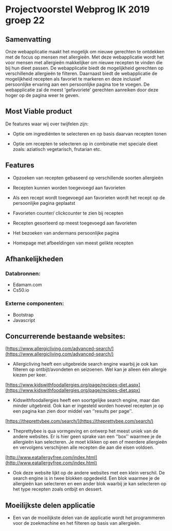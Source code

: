 # Projectvoorstel  Webprog IK 2019 groep 22

## Samenvatting

Onze webapplicatie maakt het mogelijk om nieuwe gerechten te ontdekken met de focus op mensen met allergieën. Met deze webapplicatie wordt het voor mensen met allergieën makkelijker om nieuwe recepten te vinden die bij hun dieet passen. De webapplicatie biedt de mogelijkheid gerechten op verschillende allergieën te filteren. Daarnaast biedt de webapplicatie de mogelijkheid recepten als favoriet te markeren en deze inclusief persoonlijke ervaring aan een persoonlijke pagina toe te voegen. De webapplicatie zal de meest 'gefavoriete’ gerechten aanreiken door deze hoger op de pagina weer te geven.

## Most Viable  product
De features waar wij over twijfelen zijn:

-   Optie om ingrediënten te selecteren en op basis daarvan recepten tonen

-   Optie om recepten te selecteren op in combinatie met speciale dieet zoals: aziatisch  vegetarisch, frutarian etc.

## Features

-   Opzoeken van recepten gebaseerd op verschillende soorten allergieën

-   Recepten kunnen worden toegevoegd aan favorieten

-   Als een recept wordt toegevoegd aan favorieten wordt het recept op de persoonlijke pagina geplaatst

-   Favorieten counter/ clickcounter te zien bij recepten

-   Recepten gesorteerd op meest toegevoegd aan favorieten

-   Het bezoeken van andermans persoonlijke pagina

-   Homepage met afbeeldingen van meest gelikte recepten

## Afhankelijkheden

### Databronnen:

-   Edamam.com
-   Cs50.io


### Externe componenten:

-   Bootstrap
-   Javascript

## Concurrerende bestaande websites:
[https://www.allergicliving.com/advanced-search/](https://www.allergicliving.com/advanced-search/)

-   Allergicliving heeft een uitgebreide search engine waarbij je ook kan filteren op ontbijt/avondeten en seizoenen. Wel kan je alleen één allergie kiezen per keer.


[https://www.kidswithfoodallergies.org/page/recipes-diet.aspx](https://www.kidswithfoodallergies.org/page/recipes-diet.aspx)

-   Kidswithfoodallergies heeft een soortgelijke search engine, maar dan minder uitgebreid. Ook kan er ingesteld worden hoeveel recepten je op een pagina kan zien door middel van ‘'results per page’'.


[https://theprettybee.com/search/](https://theprettybee.com/search/)

-   Theprettybee is qua vormgeving en ontwerp het meest uniek van de andere websites. Er is hier geen sprake van een ‘'box’' waarmee je de allergieën kan selecteren. Je moet klikken op een of meerdere allergieën en vervolgens verschijnen alle recepten die aan die eisen voldoen.


[http://www.eatallergyfree.com/index.html](http://www.eatallergyfree.com/index.html)

-   Ook deze website lijkt op de andere websites met een klein verschil. De search engine is in twee blokken opgedeeld. Een blok waarmee je de allergieën kan selecteren en een ander blok waarbij je kan selecteren op het type recepten zoals ontbijt en dessert.

## Moeilijkste delen applicatie

-   Een van de moeilijkste delen van de applicatie wordt het programmeren voor de zoekmachine en het filteren op basis van allergieën.

